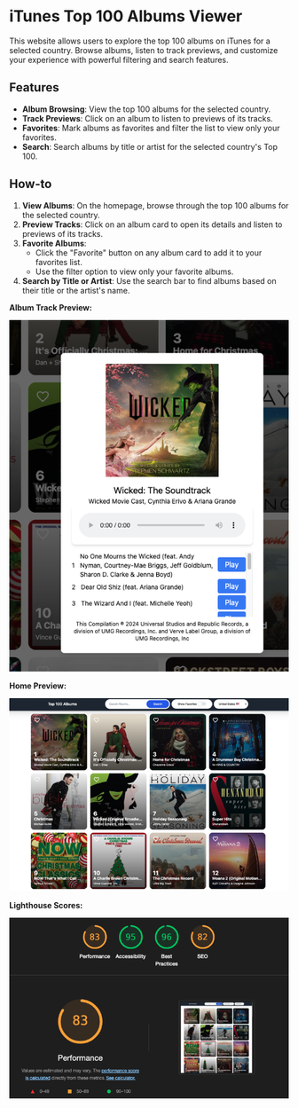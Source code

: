 # iTunes Top 100 Albums Viewer 

This website allows users to explore the top 100 albums on iTunes for a selected country. Browse albums, listen to track previews, and customize your experience with powerful filtering and search features.

## Features 

- **Album Browsing**: View the top 100 albums for the selected country.
- **Track Previews**: Click on an album to listen to previews of its tracks.
- **Favorites**: Mark albums as favorites and filter the list to view only your favorites.
- **Search**: Search albums by title or artist for the selected country's Top 100.

## How-to 

1. **View Albums**: On the homepage, browse through the top 100 albums for the selected country.
2. **Preview Tracks**: Click on an album card to open its details and listen to previews of its tracks.
3. **Favorite Albums**:
   - Click the "Favorite" button on any album card to add it to your favorites list.
   - Use the filter option to view only your favorite albums.
4. **Search by Title or Artist**: Use the search bar to find albums based on their title or the artist's name.

**Album Track Preview:**

![track-preview](images/track-preview.png)

**Home Preview:**

![home-preview](images/home.png)

**Lighthouse Scores:**

![lighthouse-scores](images/lighthouse.png)
